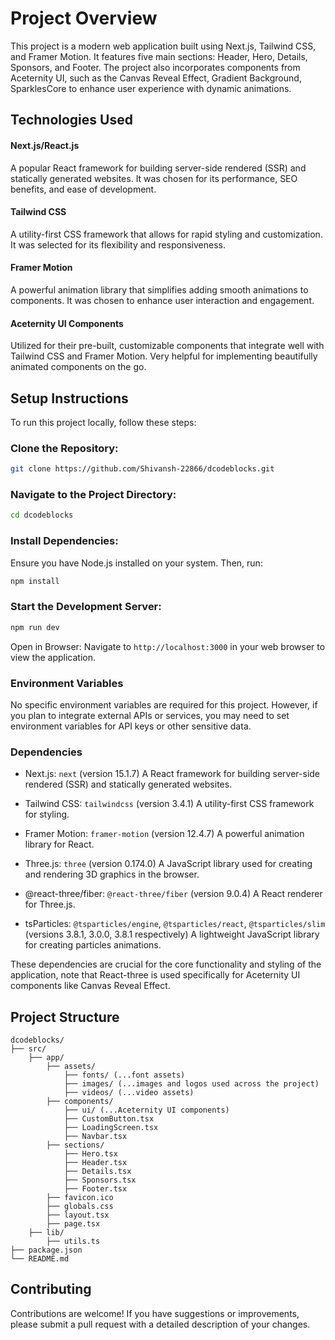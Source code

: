 # Project Overview

This project is a modern web application built using Next.js, Tailwind CSS, and Framer Motion. It features five main sections: Header, Hero, Details, Sponsors, and Footer. 
The project also incorporates components from Aceternity UI, such as the Canvas Reveal Effect, Gradient Background, SparklesCore to enhance user experience with dynamic animations.

## Technologies Used

#### Next.js/React.js
A popular React framework for building server-side rendered (SSR) and statically generated websites. It was chosen for its performance, SEO benefits, and ease of development.

#### Tailwind CSS
A utility-first CSS framework that allows for rapid styling and customization. It was selected for its flexibility and responsiveness.

#### Framer Motion
A powerful animation library that simplifies adding smooth animations to components. It was chosen to enhance user interaction and engagement.

#### Aceternity UI Components
Utilized for their pre-built, customizable components that integrate well with Tailwind CSS and Framer Motion. Very helpful for implementing beautifully animated components on the go.

## Setup Instructions
To run this project locally, follow these steps:

### Clone the Repository:

```bash
git clone https://github.com/Shivansh-22866/dcodeblocks.git
```

### Navigate to the Project Directory:

```bash
cd dcodeblocks
```

### Install Dependencies:
Ensure you have Node.js installed on your system. Then, run:

```bash
npm install
```

### Start the Development Server:

```bash
npm run dev
```

Open in Browser:
Navigate to `http://localhost:3000` in your web browser to view the application.

### Environment Variables
No specific environment variables are required for this project. However, if you plan to integrate external APIs or services, you may need to set environment variables for API keys or other sensitive data.

### Dependencies

- Next.js: `next` (version 15.1.7)
  A React framework for building server-side rendered (SSR) and statically generated websites.

- Tailwind CSS: `tailwindcss` (version 3.4.1)
  A utility-first CSS framework for styling.

- Framer Motion: `framer-motion` (version 12.4.7)
  A powerful animation library for React.

- Three.js: `three` (version 0.174.0)
  A JavaScript library used for creating and rendering 3D graphics in the browser.

- @react-three/fiber: `@react-three/fiber` (version 9.0.4)
  A React renderer for Three.js.

- tsParticles: `@tsparticles/engine`, `@tsparticles/react`, `@tsparticles/slim` (versions 3.8.1, 3.0.0, 3.8.1 respectively)
  A lightweight JavaScript library for creating particles animations.

These dependencies are crucial for the core functionality and styling of the application, note that React-three is used specifically for Aceternity UI components like Canvas Reveal Effect.

## Project Structure

```
dcodeblocks/
├── src/
    ├── app/
        ├── assets/
            ├── fonts/ (...font assets)
            ├── images/ (...images and logos used across the project)
            ├── videos/ (...video assets)
        ├── components/
            ├── ui/ (...Aceternity UI components)
            ├── CustomButton.tsx
            ├── LoadingScreen.tsx
            ├── Navbar.tsx
        ├── sections/
            ├── Hero.tsx
            ├── Header.tsx
            ├── Details.tsx
            ├── Sponsors.tsx
            ├── Footer.tsx
        ├── favicon.ico
        ├── globals.css
        ├── layout.tsx
        ├── page.tsx
    ├── lib/
        ├── utils.ts
├── package.json
└── README.md
```

## Contributing
Contributions are welcome! If you have suggestions or improvements, please submit a pull request with a detailed description of your changes.
